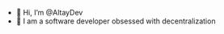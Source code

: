- 👋 Hi, I’m @AltayDev
- 👀 I am a software developer obsessed with decentralization
<!---
AltayDev/AltayDev is a ✨ special ✨ repository because its `README.md` (this file) appears on your GitHub profile.
You can click the Preview link to take a look at your changes.
--->
